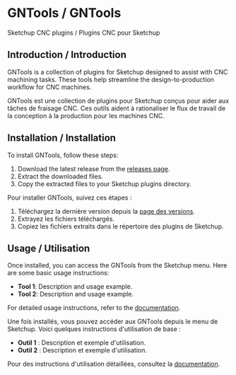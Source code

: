 # GNTools / GNTools

Sketchup CNC plugins / Plugins CNC pour Sketchup

## Introduction / Introduction

GNTools is a collection of plugins for Sketchup designed to assist with CNC machining tasks. 
These tools help streamline the design-to-production workflow for CNC machines.

GNTools est une collection de plugins pour Sketchup conçus pour aider aux tâches de fraisage CNC.
Ces outils aident à rationaliser le flux de travail de la conception à la production pour les machines CNC.

## Installation / Installation

To install GNTools, follow these steps:

1. Download the latest release from the [releases page](https://github.com/Gaterman007/GNTools/releases).
2. Extract the downloaded files.
3. Copy the extracted files to your Sketchup plugins directory.

Pour installer GNTools, suivez ces étapes :

1. Téléchargez la dernière version depuis la [page des versions](https://github.com/Gaterman007/GNTools/releases).
2. Extrayez les fichiers téléchargés.
3. Copiez les fichiers extraits dans le répertoire des plugins de Sketchup.

## Usage / Utilisation

Once installed, you can access the GNTools from the Sketchup menu. Here are some basic usage instructions:

- **Tool 1**: Description and usage example.
- **Tool 2**: Description and usage example.

For detailed usage instructions, refer to the [documentation](https://github.com/Gaterman007/GNTools/wiki).

Une fois installés, vous pouvez accéder aux GNTools depuis le menu de Sketchup. Voici quelques instructions d'utilisation de base :

- **Outil 1** : Description et exemple d'utilisation.
- **Outil 2** : Description et exemple d'utilisation.

Pour des instructions d'utilisation détaillées, consultez la [documentation](https://github.com/Gaterman007/GNTools/wiki).
